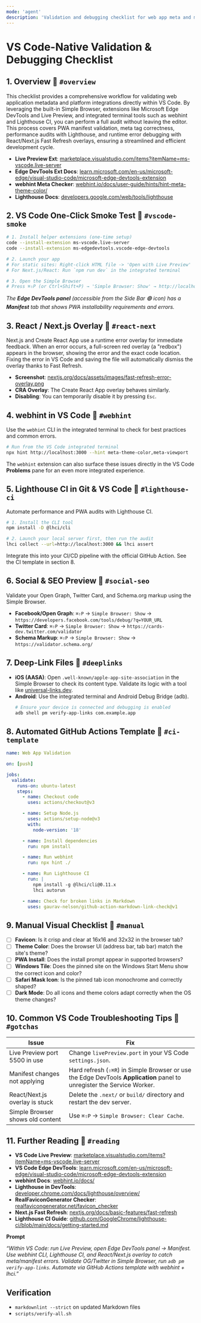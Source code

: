 ```yaml
---
mode: 'agent'
description: 'Validation and debugging checklist for web app meta and manifest, a VS Code–centric checklist for validating and debugging web app meta tags, manifests, icons, deep links, and SEO elements using built-in tools and CLI/CI workflows.'
---
```


# VS Code-Native Validation & Debugging Checklist

## 1. Overview 🔗 `#overview`

This checklist provides a comprehensive workflow for validating web application metadata and platform integrations directly within VS Code. By leveraging the built-in Simple Browser, extensions like Microsoft Edge DevTools and Live Preview, and integrated terminal tools such as webhint and Lighthouse CI, you can perform a full audit without leaving the editor. This process covers PWA manifest validation, meta tag correctness, performance audits with Lighthouse, and runtime error debugging with React/Next.js Fast Refresh overlays, ensuring a streamlined and efficient development cycle.

- **Live Preview Ext**: [marketplace.visualstudio.com/items?itemName=ms-vscode.live-server](https://marketplace.visualstudio.com/items?itemName=ms-vscode.live-server)
- **Edge DevTools Ext Docs**: [learn.microsoft.com/en-us/microsoft-edge/visual-studio-code/microsoft-edge-devtools-extension](https://learn.microsoft.com/en-us/microsoft-edge/visual-studio-code/microsoft-edge-devtools-extension)
- **webhint Meta Checker**: [webhint.io/docs/user-guide/hints/hint-meta-theme-color/](https://webhint.io/docs/user-guide/hints/hint-meta-theme-color/)
- **Lighthouse Docs**: [developers.google.com/web/tools/lighthouse](https://developers.google.com/web/tools/lighthouse)

## 2. VS Code One-Click Smoke Test 🔗 `#vscode-smoke`

```bash
# 1. Install helper extensions (one-time setup)
code --install-extension ms-vscode.live-server
code --install-extension ms-edgedevtools.vscode-edge-devtools

# 2. Launch your app
# For static sites: Right-click HTML file -> 'Open with Live Preview'
# For Next.js/React: Run `npm run dev` in the integrated terminal

# 3. Open the Simple Browser
# Press ⌘⇧P (or Ctrl+Shift+P) → 'Simple Browser: Show' → http://localhost:3000
```

_The **Edge DevTools panel** (accessible from the Side Bar 🟣 icon) has a **Manifest** tab that shows PWA installability requirements and errors._

## 3. React / Next.js Overlay 🔗 `#react-next`

Next.js and Create React App use a runtime error overlay for immediate feedback. When an error occurs, a full-screen red overlay (a "redbox") appears in the browser, showing the error and the exact code location. Fixing the error in VS Code and saving the file will automatically dismiss the overlay thanks to Fast Refresh.

- **Screenshot**: [nextjs.org/docs/assets/images/fast-refresh-error-overlay.png](https://nextjs.org/docs/assets/images/fast-refresh-error-overlay.png)
- **CRA Overlay**: The Create React App overlay behaves similarly.
- **Disabling**: You can temporarily disable it by pressing `Esc`.

## 4. webhint in VS Code 🔗 `#webhint`

Use the `webhint` CLI in the integrated terminal to check for best practices and common errors.

```bash
# Run from the VS Code integrated terminal
npx hint http://localhost:3000 --hint meta-theme-color,meta-viewport
```

The `webhint` extension can also surface these issues directly in the VS Code **Problems** pane for an even more integrated experience.

## 5. Lighthouse CI in Git & VS Code 🔗 `#lighthouse-ci`

Automate performance and PWA audits with Lighthouse CI.

```bash
# 1. Install the CLI tool
npm install -D @lhci/cli

# 2. Launch your local server first, then run the audit
lhci collect --url=http://localhost:3000 && lhci assert
```

Integrate this into your CI/CD pipeline with the official GitHub Action. See the CI template in section 8.

## 6. Social & SEO Preview 🔗 `#social-seo`

Validate your Open Graph, Twitter Card, and Schema.org markup using the Simple Browser.

- **Facebook/Open Graph**: `⌘⇧P` → `Simple Browser: Show` → `https://developers.facebook.com/tools/debug/?q=YOUR_URL`
- **Twitter Card**: `⌘⇧P` → `Simple Browser: Show` → `https://cards-dev.twitter.com/validator`
- **Schema Markup**: `⌘⇧P` → `Simple Browser: Show` → `https://validator.schema.org/`

## 7. Deep-Link Files 🔗 `#deeplinks`

- **iOS (AASA)**: Open `.well-known/apple-app-site-association` in the Simple Browser to check its content type. Validate its logic with a tool like [universal-links.dev](https://universal-links.dev/).
- **Android**: Use the integrated terminal and Android Debug Bridge (adb).
  ```bash
  # Ensure your device is connected and debugging is enabled
  adb shell pm verify-app-links com.example.app
  ```

## 8. Automated GitHub Actions Template 🔗 `#ci-template`

```yaml
name: Web App Validation

on: [push]

jobs:
  validate:
    runs-on: ubuntu-latest
    steps:
      - name: Checkout code
        uses: actions/checkout@v3

      - name: Setup Node.js
        uses: actions/setup-node@v3
        with:
          node-version: '18'

      - name: Install dependencies
        run: npm install

      - name: Run webhint
        run: npx hint ./

      - name: Run Lighthouse CI
        run: |
          npm install -g @lhci/cli@0.11.x
          lhci autorun

      - name: Check for broken links in Markdown
        uses: gaurav-nelson/github-action-markdown-link-check@v1
```

## 9. Manual Visual Checklist 🔗 `#manual`

- [ ] **Favicon**: Is it crisp and clear at 16x16 and 32x32 in the browser tab?
- [ ] **Theme Color**: Does the browser UI (address bar, tab bar) match the site's theme?
- [ ] **PWA Install**: Does the install prompt appear in supported browsers?
- [ ] **Windows Tile**: Does the pinned site on the Windows Start Menu show the correct icon and color?
- [ ] **Safari Mask Icon**: Is the pinned tab icon monochrome and correctly shaped?
- [ ] **Dark Mode**: Do all icons and theme colors adapt correctly when the OS theme changes?

## 10. Common VS Code Troubleshooting Tips 🔗 `#gotchas`

| Issue                            | Fix                                                                                                                     |
| -------------------------------- | ----------------------------------------------------------------------------------------------------------------------- |
| Live Preview port 5500 in use    | Change `livePreview.port` in your VS Code `settings.json`.                                                              |
| Manifest changes not applying    | Hard refresh (`⇧⌘R`) in Simple Browser or use the Edge DevTools **Application** panel to unregister the Service Worker. |
| React/Next.js overlay is stuck   | Delete the `.next/` or `build/` directory and restart the dev server.                                                   |
| Simple Browser shows old content | Use `⌘⇧P` → `Simple Browser: Clear Cache`.                                                                              |

## 11. Further Reading 🔗 `#reading`

- **VS Code Live Preview**: [marketplace.visualstudio.com/items?itemName=ms-vscode.live-server](https://marketplace.visualstudio.com/items?itemName=ms-vscode.live-server)
- **VS Code Edge DevTools**: [learn.microsoft.com/en-us/microsoft-edge/visual-studio-code/microsoft-edge-devtools-extension](https://learn.microsoft.com/en-us/microsoft-edge/visual-studio-code/microsoft-edge-devtools-extension)
- **webhint Docs**: [webhint.io/docs/](https://webhint.io/docs/)
- **Lighthouse in DevTools**: [developer.chrome.com/docs/lighthouse/overview/](https://developer.chrome.com/docs/lighthouse/overview/)
- **RealFaviconGenerator Checker**: [realfavicongenerator.net/favicon_checker](https://realfavicongenerator.net/favicon_checker)
- **Next.js Fast Refresh**: [nextjs.org/docs/basic-features/fast-refresh](https://nextjs.org/docs/basic-features/fast-refresh)
- **Lighthouse CI Guide**: [github.com/GoogleChrome/lighthouse-ci/blob/main/docs/getting-started.md](https://github.com/GoogleChrome/lighthouse-ci/blob/main/docs/getting-started.md)

**Prompt**

_“Within VS Code: run Live Preview, open Edge DevTools panel → Manifest. Use webhint CLI, Lighthouse CI, and React/Next.js overlay to catch meta/manifest errors. Validate OG/Twitter in Simple Browser, run `adb pm verify-app-links`. Automate via GitHub Actions template with webhint + lhci.”_

## Verification

- `markdownlint --strict` on updated Markdown files
- `scripts/verify-all.sh`

